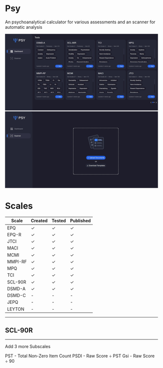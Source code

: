 # Psy
An psychoanalytical calculator for various assessments and an scanner for automatic analysis

![Dashboard](public/previews/dashboard.jpg)
![Scanner](public/previews/scanner.jpg)

# Scales
| Scale   | Created | Tested | Published |
|---------|---------|--------|-----------|
| EPQ     |   ✓     |   ✓    |     ✓     |
| EPQ-R   |   ✓     |   ✓    |     ✓     |
| JTCI    |   ✓     |   ✓    |     ✓     |
| MACI    |   ✓     |   ✓    |     ✓     |
| MCMI    |   ✓     |   ✓    |     ✓     |
| MMPI-RF |   ✓     |   ✓    |     ✓     |
| MPQ     |   ✓     |   ✓    |     ✓     |
| TCI     |   ✓     |   ✓    |     ✓     |
| SCL-90R |   ✓     |   ✓    |     ✓     |
| DSMD-A  |   ✓     |   ✓    |     ✓     |
| DSMD-C  |   -     |   -    |     -     |
| JEPQ    |   -     |   -    |     -     |
| LEYTON  |   -     |   -    |     -     |

---

## SCL-90R
---
Add 3 more Subscales

PST - Total Non-Zero Item Count
PSDI - Raw Score ÷ PST
Gsi - Raw Score ÷ 90 
